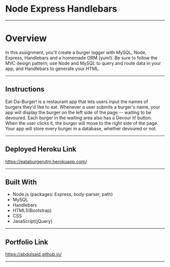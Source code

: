 # Node Express Handlebars
- - - 

# Overview

In this assignment, you'll create a burger logger with MySQL, Node, Express, Handlebars and a homemade ORM (yum!). Be sure to follow the MVC design pattern; use Node and MySQL to query and route data in your app, and Handlebars to generate your HTML.

- - -

## Instructions
Eat-Da-Burger! is a restaurant app that lets users input the names of burgers they'd like to eat.
Whenever a user submits a burger's name, your app will display the burger on the left side of the page -- waiting to be devoured.
Each burger in the waiting area also has a Devour it! button. When the user clicks it, the burger will move to the right side of the page.
Your app will store every burger in a database, whether devoured or not.

- - -

## Deployed Heroku Link
https://eataburgerutm.herokuapp.com/

- - -

## Built With
- Node.js (packages: Express, body-parser, path)
- MySQL
- Handlebars
- HTML5(Bootstrap)
- CSS
- JavaScript(jQuery)

- - -

## Portfolio Link 

https://abdulsaid.github.io/


- - -
